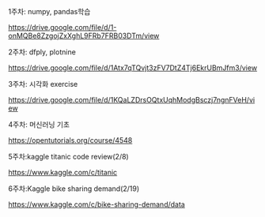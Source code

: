 1주차: numpy, pandas학습

https://drive.google.com/file/d/1-onMQBe8ZzgojZxXghL9FRb7FRB03DTm/view

 

2주차: dfply, plotnine

https://drive.google.com/file/d/1Atx7qTQvjt3zFV7DtZ4Tj6EkrUBmJfm3/view

 

3주차: 시각화 exercise

https://drive.google.com/file/d/1KQaLZDrsOQtxUqhModgBsczj7ngnFVeH/view

 

4주차: 머신러닝 기초

https://opentutorials.org/course/4548

 

5주차:kaggle titanic code review(2/8)

https://www.kaggle.com/c/titanic

 

6주차:Kaggle bike sharing demand(2/19)

https://www.kaggle.com/c/bike-sharing-demand/data